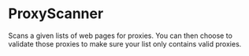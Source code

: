 # ProxyScanner
Scans a given lists of web pages for proxies. You can then choose to validate those proxies to make sure your list only contains valid proxies.
